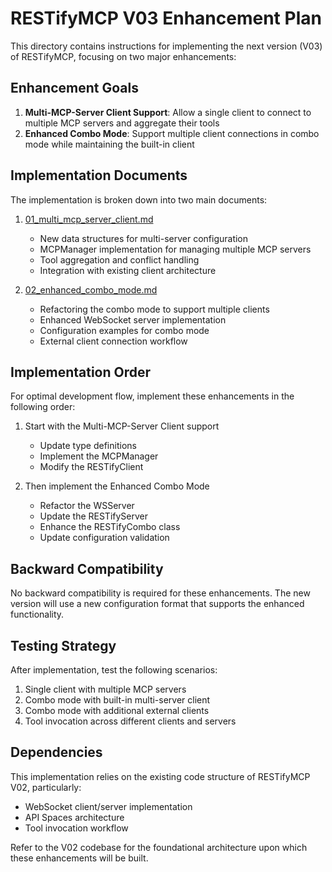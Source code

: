 # RESTifyMCP V03 Enhancement Plan

This directory contains instructions for implementing the next version (V03) of RESTifyMCP, focusing on two major enhancements:

## Enhancement Goals

1. **Multi-MCP-Server Client Support**: Allow a single client to connect to multiple MCP servers and aggregate their tools
2. **Enhanced Combo Mode**: Support multiple client connections in combo mode while maintaining the built-in client

## Implementation Documents

The implementation is broken down into two main documents:

1. [01_multi_mcp_server_client.md](01_multi_mcp_server_client.md)
   - New data structures for multi-server configuration
   - MCPManager implementation for managing multiple MCP servers
   - Tool aggregation and conflict handling
   - Integration with existing client architecture

2. [02_enhanced_combo_mode.md](02_enhanced_combo_mode.md)
   - Refactoring the combo mode to support multiple clients
   - Enhanced WebSocket server implementation
   - Configuration examples for combo mode
   - External client connection workflow

## Implementation Order

For optimal development flow, implement these enhancements in the following order:

1. Start with the Multi-MCP-Server Client support
   - Update type definitions
   - Implement the MCPManager
   - Modify the RESTifyClient

2. Then implement the Enhanced Combo Mode
   - Refactor the WSServer
   - Update the RESTifyServer
   - Enhance the RESTifyCombo class
   - Update configuration validation

## Backward Compatibility

No backward compatibility is required for these enhancements. The new version will use a new configuration format that supports the enhanced functionality.

## Testing Strategy

After implementation, test the following scenarios:

1. Single client with multiple MCP servers
2. Combo mode with built-in multi-server client
3. Combo mode with additional external clients
4. Tool invocation across different clients and servers

## Dependencies

This implementation relies on the existing code structure of RESTifyMCP V02, particularly:
- WebSocket client/server implementation
- API Spaces architecture
- Tool invocation workflow

Refer to the V02 codebase for the foundational architecture upon which these enhancements will be built.
